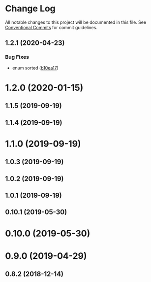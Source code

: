 # Change Log

All notable changes to this project will be documented in this file.
See [Conventional Commits](https://conventionalcommits.org) for commit guidelines.

## 1.2.1 (2020-04-23)


### Bug Fixes

* enum sorted ([b10ea17](https://github.com/morlay/ts-gen/commit/b10ea179e48ec1071f2f467bc710213eb97cf601))



# 1.2.0 (2020-01-15)



## 1.1.5 (2019-09-19)



## 1.1.4 (2019-09-19)



# 1.1.0 (2019-09-19)



## 1.0.3 (2019-09-19)



## 1.0.2 (2019-09-19)



## 1.0.1 (2019-09-19)



## 0.10.1 (2019-05-30)



# 0.10.0 (2019-05-30)



# 0.9.0 (2019-04-29)



## 0.8.2 (2018-12-14)
